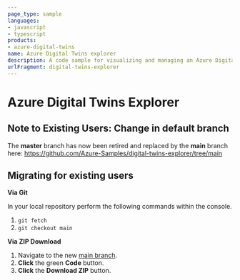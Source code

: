 ```yaml
---
page_type: sample
languages:
- javascript
- typescript
products:
- azure-digital-twins
name: Azure Digital Twins explorer
description: A code sample for visualizing and managing an Azure Digital Twins instance
urlFragment: digital-twins-explorer
---
```


# Azure Digital Twins Explorer
 
## Note to Existing Users: Change in default branch

The **master** branch has now been retired and replaced by the **main** branch here: https://github.com/Azure-Samples/digital-twins-explorer/tree/main

## Migrating for existing users
**Via Git** 

In your local repository perform the following commands within the console.

1. `git fetch`
1. `git checkout main`

**Via ZIP Download** 

1. Navigate to the new [main branch](https://github.com/Azure-Samples/digital-twins-explorer/tree/main).
1. **Click** the green **Code** button.
1. **Click** the **Download ZIP** button.


